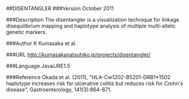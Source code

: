 ##DISENTANGLER
###Version
October 2011

###Description
The disentangler is a visualization technique for linkage disequilibrium mapping and haplotype analysis of multiple multi-allelic genetic markers.

###Author
K Kumasaka et al.

###URL
http://kumasakanatsuhiko.jp/projects/disentangler/

###Language
Java/JRE1.5

###Reference
Okada et al. (2011), "HLA-Cw*1202-B*5201-DRB1*1502 haplotype increases risk for ulcerative colitis but reduces risk for Crohn's disease", Gastroenterology, 141(3):864-871.


